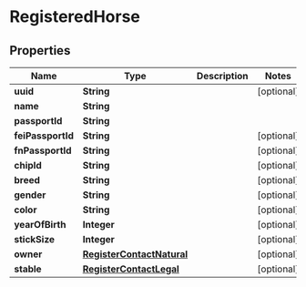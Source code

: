 

# RegisteredHorse


## Properties

Name | Type | Description | Notes
------------ | ------------- | ------------- | -------------
**uuid** | **String** |  |  [optional]
**name** | **String** |  | 
**passportId** | **String** |  | 
**feiPassportId** | **String** |  |  [optional]
**fnPassportId** | **String** |  |  [optional]
**chipId** | **String** |  |  [optional]
**breed** | **String** |  |  [optional]
**gender** | **String** |  |  [optional]
**color** | **String** |  |  [optional]
**yearOfBirth** | **Integer** |  |  [optional]
**stickSize** | **Integer** |  |  [optional]
**owner** | [**RegisterContactNatural**](RegisterContactNatural.md) |  |  [optional]
**stable** | [**RegisterContactLegal**](RegisterContactLegal.md) |  |  [optional]



